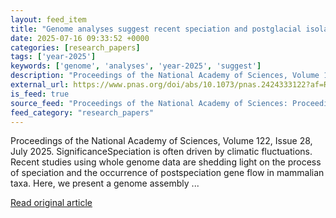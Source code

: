 ```yaml
---
layout: feed_item
title: "Genome analyses suggest recent speciation and postglacial isolation in the Norwegian lemming"
date: 2025-07-16 09:33:52 +0000
categories: [research_papers]
tags: ['year-2025']
keywords: ['genome', 'analyses', 'year-2025', 'suggest']
description: "Proceedings of the National Academy of Sciences, Volume 122, Issue 28, July 2025"
external_url: https://www.pnas.org/doi/abs/10.1073/pnas.2424333122?af=R
is_feed: true
source_feed: "Proceedings of the National Academy of Sciences: Proceedings of the National Academy of Sciences: Table of Contents"
feed_category: "research_papers"
---
```


Proceedings of the National Academy of Sciences, Volume 122, Issue 28, July 2025. SignificanceSpeciation is often driven by climatic fluctuations. Recent studies using whole genome data are shedding light on the process of speciation and the occurrence of postspeciation gene flow in mammalian taxa. Here, we present a genome assembly ...

[Read original article](https://www.pnas.org/doi/abs/10.1073/pnas.2424333122?af=R)
